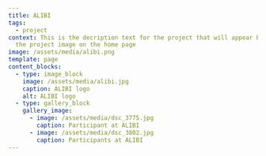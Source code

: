 ```yaml
---
title: ALIBI
tags:
  - project
context: This is the decription text for the project that will appear beneath
  the project image on the home page
image: /assets/media/alibi.png
template: page
content_blocks:
  - type: image_block
    image: /assets/media/alibi.jpg
    caption: ALIBI logo
    alt: ALIBI logo
  - type: gallery_block
    gallery_image:
      - image: /assets/media/dsc_3775.jpg
        caption: Participant at ALIBI
      - image: /assets/media/dsc_3802.jpg
        caption: Participants at ALIBI
---
```

